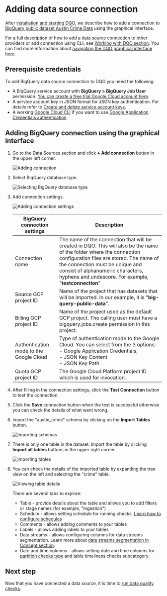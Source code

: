 # Adding data source connection

After [installation and starting DQO](../installation/installation.md), we describe how to add a connection to [BigQuery public dataset Austin Crime Data](https://console.cloud.google.com/marketplace/details/city-of-austin/austin-crime) 
using the graphical interface.

For a full description of how to add a data source connection to other providers or add connection using CLI, see [Working with DQO section](../../working-with-dqo/adding-data-source-connection/index.md).
You can find more information about [navigating the DQO graphical interface here](../../working-with-dqo/navigating-the-graphical-interface/navigating-the-graphical-interface.md). 

## Prerequisite credentials

To add BigQuery data source connection to DQO you need the following:

- A BiqQuery service account with **BigQuery > BigQuery Job User** permission. [You can create a free trial Google Cloud account here](https://cloud.google.com/free).
- A service account key in JSON format for JSON key authentication. For details refer to [Create and delete service account keys](https://cloud.google.com/iam/docs/keys-create-delete).
- A working [Google Cloud CLI](https://cloud.google.com/sdk/docs/install) if you want to use [Google Application Credentials authentication](../../../working-with-dqo/adding-data-source-connection/bigquery/#using-google-application-credentials-authentication).

## Adding BigQuery connection using the graphical interface

1. Go to the Data Sources section and click **+ Add connection** button in the upper left corner.

    ![Adding connection](https://dqops.com/docs/images/getting-started/adding-test-connection.jpg)
   
2. Select BiqQuery database type.

    ![Selecting BigQuery database type](https://dqops.com/docs/images/working-with-dqo/adding-connections/adding-connection-bigquery.jpg)

3. Add connection settings.

    ![Adding connection settings](https://dqops.com/docs/images/getting-started/adding-test-connection-parameters.jpg)

    | BigQuery connection settings            | Description                                                                                                                                                                                                                                                                                      | 
    |--------------------------------------------------------------------------------------------------------------------------------------------------------------------------------------------------------------------------------------------------------------------------------------------------|-------------------------------------------------------------------------------------------------------------------------------------------------------------------------------------------------------------------------------------------|
    | Connection name                         | The name of the connection that will be created in DQO. This will also be the name of the folder where the connection configuration files are stored. The name of the connection must be unique and consist of alphanumeric characters, hyphens and undescore. For example, "**testconnection**" |
    | Source GCP project ID                   | Name of the project that has datasets that will be imported. In our example, it is "**big-query-public-data**".                                                                                                                                                                                  |
    | Billing GCP project ID                  | Name of the project used as the default GCP project. The calling user must have a bigquery.jobs.create permission in this project.                                                                                                                                                               |
    | Authentication mode to the Google Cloud | Type of authentication mode to the Google Cloud. You can select from the 3 options:<br/>- Google Application Credentials,<br/>- JSON Key Content<br/> - JSON Key Path                                                                                                                            |
    | Quota GCP project ID                    | The Google Cloud Platform project ID which is used for invocation.                                                                                                                                                                                                                               |

4. After filling in the connection settings, click the **Test Connection** button to test the connection.

5. Click the **Save** connection button when the test is successful otherwise you can check the details of what went wrong.

6. Import the "austin_crime" schema by clicking on the **Import Tables** button.

    ![Importing schemas](https://dqops.com/docs/images/getting-started/importing-schema-austin-crime.jpg)

7. There is only one table in the dataset. Import the table by clicking **Import all tables** buttons in the upper right corner.

    ![Importing tables](https://dqops.com/docs/images/getting-started/importing-tables-austin-crime.jpg)

8. You can check the details of the imported table by expanding the tree view on the left and selecting the "crime" table.
        
     ![Viewing table details](https://dqops.com/docs/images/getting-started/austin-crime-table-view.jpg)
 
    There are several tabs to explore:

    - Table - provide details about the table and allows you to add filters or stage names (for example, "Ingestion")
    - Schedule - allows setting schedule for running checks. [Learn how to configure schedules](../../working-with-dqo/schedules/index.md)
    - Comments - allows adding comments to your tables
    - Labels - allows adding labels to your tables
    - Data streams - allows configuring columns for data streams segmentation. Learn more about [data streams segmentation in Concept section](../../dqo-concepts/data-grouping/data-grouping.md). 
    - Date and time columns - allows setting date and time columns for [partition checks type](../../dqo-concepts/checks/partition-checks/partition-checks.md) and table timeliness checks subcategory. 

## Next step

Now that you have connected a data source, it is time to [run data quality checks](../../getting-started/run-data-quality-checks/run-data-quality-checks.md).